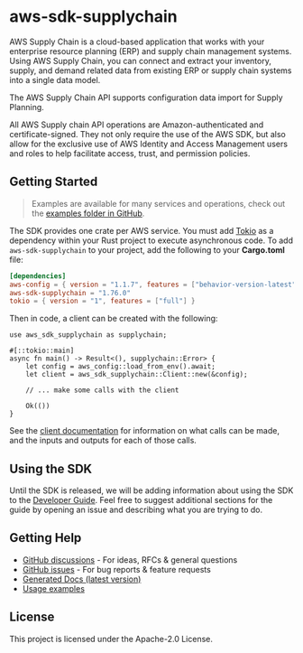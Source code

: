 # aws-sdk-supplychain

AWS Supply Chain is a cloud-based application that works with your enterprise resource planning (ERP) and supply chain management systems. Using AWS Supply Chain, you can connect and extract your inventory, supply, and demand related data from existing ERP or supply chain systems into a single data model.

The AWS Supply Chain API supports configuration data import for Supply Planning.

All AWS Supply chain API operations are Amazon-authenticated and certificate-signed. They not only require the use of the AWS SDK, but also allow for the exclusive use of AWS Identity and Access Management users and roles to help facilitate access, trust, and permission policies.

## Getting Started

> Examples are available for many services and operations, check out the
> [examples folder in GitHub](https://github.com/awslabs/aws-sdk-rust/tree/main/examples).

The SDK provides one crate per AWS service. You must add [Tokio](https://crates.io/crates/tokio)
as a dependency within your Rust project to execute asynchronous code. To add `aws-sdk-supplychain` to
your project, add the following to your **Cargo.toml** file:

```toml
[dependencies]
aws-config = { version = "1.1.7", features = ["behavior-version-latest"] }
aws-sdk-supplychain = "1.76.0"
tokio = { version = "1", features = ["full"] }
```

Then in code, a client can be created with the following:

```rust,no_run
use aws_sdk_supplychain as supplychain;

#[::tokio::main]
async fn main() -> Result<(), supplychain::Error> {
    let config = aws_config::load_from_env().await;
    let client = aws_sdk_supplychain::Client::new(&config);

    // ... make some calls with the client

    Ok(())
}
```

See the [client documentation](https://docs.rs/aws-sdk-supplychain/latest/aws_sdk_supplychain/client/struct.Client.html)
for information on what calls can be made, and the inputs and outputs for each of those calls.

## Using the SDK

Until the SDK is released, we will be adding information about using the SDK to the
[Developer Guide](https://docs.aws.amazon.com/sdk-for-rust/latest/dg/welcome.html). Feel free to suggest
additional sections for the guide by opening an issue and describing what you are trying to do.

## Getting Help

* [GitHub discussions](https://github.com/awslabs/aws-sdk-rust/discussions) - For ideas, RFCs & general questions
* [GitHub issues](https://github.com/awslabs/aws-sdk-rust/issues/new/choose) - For bug reports & feature requests
* [Generated Docs (latest version)](https://awslabs.github.io/aws-sdk-rust/)
* [Usage examples](https://github.com/awslabs/aws-sdk-rust/tree/main/examples)

## License

This project is licensed under the Apache-2.0 License.

